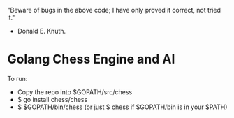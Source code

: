 "Beware of bugs in the above code; I have only proved it correct, not tried it."
- Donald E. Knuth.

Golang Chess Engine and AI
=====

To run:
* Copy the repo into $GOPATH/src/chess
* $ go install chess/chess
* $ $GOPATH/bin/chess (or just $ chess if $GOPATH/bin is in your $PATH)